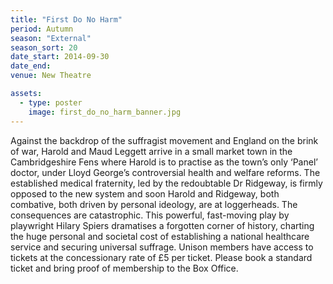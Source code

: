 ```yaml
---
title: "First Do No Harm"
period: Autumn
season: "External"
season_sort: 20
date_start: 2014-09-30
date_end:
venue: New Theatre

assets:
  - type: poster
    image: first_do_no_harm_banner.jpg
---
```


Against the backdrop of the suffragist movement and England on the brink of war, Harold and Maud Leggett arrive in a small market town in the Cambridgeshire Fens where Harold is to practise as the town’s only ‘Panel’ doctor, under Lloyd George’s controversial health and welfare reforms. The established medical fraternity, led by the redoubtable Dr Ridgeway, is firmly opposed to the new system and soon Harold and Ridgeway, both combative, both driven by personal ideology, are at loggerheads. The consequences are catastrophic. This powerful, fast-moving play by playwright Hilary Spiers dramatises a forgotten corner of history, charting the huge personal and societal cost of establishing a national healthcare service and securing universal suffrage. Unison members have access to tickets at the concessionary rate of £5 per ticket. Please book a standard ticket and bring proof of membership to the Box Office.
